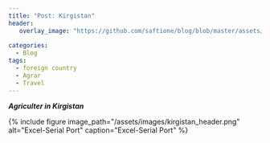 ```yaml
---
title: "Post: Kirgistan"
header:
   overlay_image: "https://github.com/saftione/blog/blob/master/assets/images/kirgistan_header.jpg?raw=true"
   
categories:
  - Blog
tags:
  - foreign country
  - Agrar
  - Travel
---
```


***Agriculter in Kirgistan***

{% include figure image_path="/assets/images/kirgistan_header.png" alt="Excel-Serial Port" caption="Excel-Serial Port" %}
